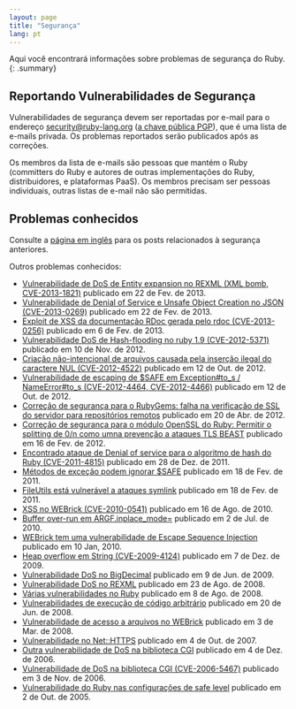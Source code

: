 ```yaml
---
layout: page
title: "Segurança"
lang: pt
---
```


Aqui você encontrará informações sobre problemas de segurança do Ruby.
{: .summary}

## Reportando Vulnerabilidades de Segurança

Vulnerabilidades de segurança devem ser reportadas por e-mail
para o endereço security@ruby-lang.org ([a chave pública PGP](/security.asc)),
que é uma lista de e-mails privada. Os problemas reportados serão
publicados após as correções.

Os membros da lista de e-mails são pessoas que mantém o Ruby
(committers do Ruby e autores de outras implementações do Ruby,
distribuidores, e plataformas PaaS). Os membros precisam ser
pessoas individuais, outras listas de e-mail não são permitidas.

## Problemas conhecidos

Consulte a [página em inglês](/en/security/) para os posts relacionados
à segurança anteriores.

Outros problemas conhecidos:

* [Vulnerabilidade de DoS de Entity expansion no REXML (XML bomb,
  CVE-2013-1821)][1]
  publicado em 22 de Fev. de 2013.
* [Vulnerabilidade de Denial of Service e Unsafe Object Creation no JSON
  (CVE-2013-0269)][2]
  publicado em 22 de Fev. de 2013.
* [Exploit de XSS da documentação RDoc gerada pelo rdoc
  (CVE-2013-0256)][3]
  publicado em 6 de Fev. de 2013.
* [Vulnerabilidade DoS de Hash-flooding no ruby 1.9 (CVE-2012-5371)][4]
  publicado em 10 de Nov. de 2012.
* [Criação não-intencional de arquivos causada pela inserção ilegal
  do caractere NUL (CVE-2012-4522)][5]
  publicado em 12 de Out. de 2012.
* [Vulnerabilidade de escaping de $SAFE em Exception#to\_s / NameError#to\_s
  (CVE-2012-4464, CVE-2012-4466)][6]
  publicado em 12 de Out. de 2012.
* [Correção de segurança para o RubyGems: falha na verificação de SSL
  do servidor para repositórios remotos][7] publicado em 20 de Abr. de 2012.
* [Correção de segurança para o módulo OpenSSL do Ruby: Permitir
  o splitting de 0/n como umna prevenção a ataques TLS BEAST][8]
  publicado em 16 de Fev. de 2012.
* [Encontrado ataque de Denial of service para o algoritmo de hash do Ruby
  (CVE-2011-4815)][9]
  publicado em 28 de Dez. de 2011.
* [Métodos de exceção podem ignorar $SAFE][10]
  publicado em 18 de Fev. de 2011.
* [FileUtils está vulnerável a ataques symlink][11]
  publicado em 18 de Fev. de 2011.
* [XSS no WEBrick (CVE-2010-0541)][12]
  publicado em 16 de Ago. de 2010.
* [Buffer over-run em ARGF.inplace\_mode=][13]
  publicado em 2 de Jul. de 2010.
* [WEBrick tem uma vulnerabilidade de Escape Sequence Injection][14]
  publicado em 10 Jan, 2010.
* [Heap overflow em String (CVE-2009-4124)][15]
  publicado em 7 de Dez. de 2009.
* [Vulnerabilidade DoS no
  BigDecimal](/en/news/2009/06/09/dos-vulnerability-in-bigdecimal/)
  publicado em 9 de Jun. de 2009.
* [Vulnerabilidade DoS no
  REXML](/en/news/2008/08/23/dos-vulnerability-in-rexml/)
  publicado em 23 de Ago. de 2008.
* [Várias vulnerabilidades no
  Ruby](/en/news/2008/08/08/multiple-vulnerabilities-in-ruby/)
  publicado em 8 de Ago. de 2008.
* [Vulnerabilidades de execução de código
  arbitrário](/en/news/2008/06/20/arbitrary-code-execution-vulnerabilities/)
  publicado em 20 de Jun. de 2008.
* [Vulnerabilidade de acesso a arquivos
  no WEBrick](/en/news/2008/03/03/webrick-file-access-vulnerability/)
  publicado em 3 de Mar. de 2008.
* [Vulnerabilidade no Net::HTTPS](/en/news/2007/10/04/net-https-vulnerability/)
  publicado em 4 de Out. de 2007.
* [Outra vulnerabilidade de DoS na biblioteca
  CGI](/en/news/2006/12/04/another-dos-vulnerability-in-cgi-library/)
  publicado em 4 de Dez. de 2006.
* [Vulnerabilidade de DoS na biblioteca CGI
  (CVE-2006-5467)](/en/news/2006/11/03/CVE-2006-5467/)
  publicado em 3 de Nov. de 2006.
* [Vulnerabilidade  do Ruby nas configurações de
  safe level](/en/news/2005/10/03/ruby-vulnerability-in-the-safe-level-settings/)
  publicado em 2 de Out. de 2005.



[1]: /en/news/2013/02/22/rexml-dos-2013-02-22/
[2]: /en/news/2013/02/22/json-dos-cve-2013-0269/
[3]: /en/news/2013/02/06/rdoc-xss-cve-2013-0256/
[4]: /en/news/2012/11/09/ruby19-hashdos-cve-2012-5371/
[5]: /en/news/2012/10/12/poisoned-NUL-byte-vulnerability/
[6]: /en/news/2012/10/12/cve-2012-4464-cve-2012-4466/
[7]: /en/news/2012/04/20/ruby-1-9-3-p194-is-released/
[8]: /en/news/2012/02/16/security-fix-for-ruby-openssl-module-allow-0n-splitting-as-a-prevention-for-the-tls-beast-attack-/
[9]: /en/news/2011/12/28/denial-of-service-attack-was-found-for-rubys-hash-algorithm-cve-2011-4815/
[10]: /en/news/2011/02/18/exception-methods-can-bypass-safe/
[11]: /en/news/2011/02/18/fileutils-is-vulnerable-to-symlink-race-attacks/
[12]: /en/news/2010/08/16/xss-in-webrick-cve-2010-0541/
[13]: /en/news/2010/07/02/ruby-1-9-1-p429-is-released/
[14]: /en/news/2010/01/10/webrick-escape-sequence-injection/
[15]: /en/news/2009/12/07/heap-overflow-in-string/
